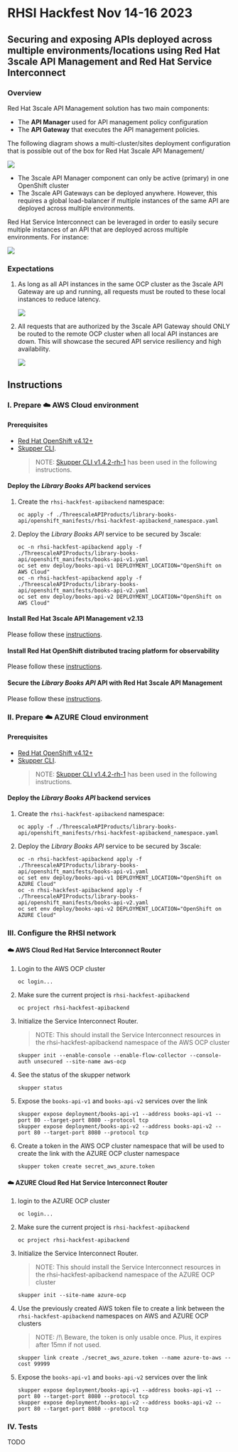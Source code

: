 # RHSI Hackfest Nov 14-16 2023 

## Securing and exposing APIs deployed across multiple environments/locations using Red Hat 3scale API Management and Red Hat Service Interconnect

### Overview

Red Hat 3scale API Management solution has two main components:
- The **API Manager** used for API management policy configuration
- The **API Gateway** that executes the API management policies.

The following diagram shows a multi-cluster/sites deployment configuration that is possible out of the box for Red Hat 3scale API Management/

![](./images/OOTB_3scale_multicluster_deployment.png)

- The 3scale API Manager component can only be active (primary) in one OpenShift cluster
- The 3scale API Gateways can be deployed anywhere. However, this requires a global load-balancer if multiple instances of the same API are deployed across multiple environments.

Red Hat Service Interconnect can be leveraged in order to easily secure multiple instances of an API that are deployed across multiple environments. For instance:

![](./images/rhsi-hackfest-locationless-apis.png)

### Expectations

1. As long as all API instances in the same OCP cluster as the 3scale API Gateway are up and running, all requests must be routed to these local instances to reduce latency.

    ![](./images/rhsi-hackfest-locationless-apis_localaccess.png)

2. All requests that are authorized by the 3scale API Gateway should ONLY be routed to the remote OCP cluster when all local API instances are down. This will showcase the secured API service resiliency and high availability.

    ![](./images/rhsi-hackfest-locationless-apis_resilience.png)

## Instructions 

### I. Prepare :cloud: AWS Cloud environment

#### Prerequisites

- [Red Hat OpenShift v4.12+](https://access.redhat.com/products/openshift/)
- [Skupper CLI](https://access.redhat.com/documentation/en-us/red_hat_service_interconnect/1.4/html/installation/installing-skupper-cli). 
    >NOTE:  [Skupper CLI v1.4.2-rh-1](https://access.redhat.com/documentation/en-us/red_hat_service_interconnect/1.4/html/installation/installing-skupper-cli) has been used in the following instructions.

#### Deploy the _Library Books API_ backend services

1. Create the `rhsi-hackfest-apibackend` namespace:
    ```
    oc apply -f ./ThreescaleAPIProducts/library-books-api/openshift_manifests/rhsi-hackfest-apibackend_namespace.yaml
    ```

2. Deploy the _Library Books API_ service to be secured by 3scale:
    ```
    oc -n rhsi-hackfest-apibackend apply -f ./ThreescaleAPIProducts/library-books-api/openshift_manifests/books-api-v1.yaml
    oc set env deploy/books-api-v1 DEPLOYMENT_LOCATION="OpenShift on AWS Cloud"
    oc -n rhsi-hackfest-apibackend apply -f ./ThreescaleAPIProducts/library-books-api/openshift_manifests/books-api-v2.yaml
    oc set env deploy/books-api-v2 DEPLOYMENT_LOCATION="OpenShift on AWS Cloud"
    ```

#### Install Red Hat 3scale API Management v2.13

Please follow these [instructions](./install/3scale-amp/README.md).

#### Install Red Hat OpenShift distributed tracing platform for observability

Please follow these [instructions](./install/Observability/README.md).

#### Secure the _Library Books API_ API with Red Hat 3scale API Management

Please follow these [instructions](./ThreescaleAPIProducts/README.md).

### II. Prepare :cloud: AZURE Cloud environment

#### Prerequisites

- [Red Hat OpenShift v4.12+](https://access.redhat.com/products/openshift/)
- [Skupper CLI](https://access.redhat.com/documentation/en-us/red_hat_service_interconnect/1.4/html/installation/installing-skupper-cli). 
    >NOTE:  [Skupper CLI v1.4.2-rh-1](https://access.redhat.com/documentation/en-us/red_hat_service_interconnect/1.4/html/installation/installing-skupper-cli) has been used in the following instructions.

#### Deploy the _Library Books API_ backend services

1. Create the `rhsi-hackfest-apibackend` namespace:
    ```
    oc apply -f ./ThreescaleAPIProducts/library-books-api/openshift_manifests/rhsi-hackfest-apibackend_namespace.yaml
    ```

2. Deploy the _Library Books API_ service to be secured by 3scale:
    ```
    oc -n rhsi-hackfest-apibackend apply -f ./ThreescaleAPIProducts/library-books-api/openshift_manifests/books-api-v1.yaml
    oc set env deploy/books-api-v1 DEPLOYMENT_LOCATION="OpenShift on AZURE Cloud"
    oc -n rhsi-hackfest-apibackend apply -f ./ThreescaleAPIProducts/library-books-api/openshift_manifests/books-api-v2.yaml
    oc set env deploy/books-api-v2 DEPLOYMENT_LOCATION="OpenShift on AZURE Cloud"
    ```

### III. Configure the RHSI network

#### :cloud: AWS Cloud Red Hat Service Interconnect Router

1. Login to the AWS OCP cluster
    ```shell script
    oc login...
    ```

2. Make sure the current project is `rhsi-hackfest-apibackend`
    ```shell script
    oc project rhsi-hackfest-apibackend
    ```

3. Initialize the Service Interconnect Router.
    > NOTE: This should install the Service Interconnect resources in the rhsi-hackfest-apibackend namespace of the AWS OCP cluster 
    ```shell script
    skupper init --enable-console --enable-flow-collector --console-auth unsecured --site-name aws-ocp
    ```

4. See the status of the skupper network
    ```shell script
    skupper status
    ```

5. Expose the `books-api-v1` and `books-api-v2` services over the link

    ```shell script
    skupper expose deployment/books-api-v1 --address books-api-v1 --port 80 --target-port 8080 --protocol tcp
    skupper expose deployment/books-api-v2 --address books-api-v2 --port 80 --target-port 8080 --protocol tcp
    ```

6. Create a token in the AWS OCP cluster namespace that will be used to create the link with the AZURE OCP cluster namespace
    ```shell script
    skupper token create secret_aws_azure.token
    ```

#### :cloud: AZURE Cloud Red Hat Service Interconnect Router

1. login to the AZURE OCP cluster
    ```shell script
    oc login...
    ```

2. Make sure the current project is `rhsi-hackfest-apibackend`
    ```shell script
    oc project rhsi-hackfest-apibackend
    ```

3. Initialize the Service Interconnect Router.
    > NOTE: This should install the Service Interconnect resources in the rhsi-hackfest-apibackend namespace of the AZURE OCP cluster 
    ```shell script
    skupper init --site-name azure-ocp
    ```

4. Use the previously created AWS token file to create a link between the `rhsi-hackfest-apibackend` namespaces on AWS and AZURE OCP clusters
    >NOTE: /!\ Beware, the token is only usable once. Plus, it expires after 15mn if not used.
    ```shell script
    skupper link create ./secret_aws_azure.token --name azure-to-aws --cost 99999
    ```

6. Expose the `books-api-v1` and `books-api-v2` services over the link
    ```shell script
    skupper expose deployment/books-api-v1 --address books-api-v1 --port 80 --target-port 8080 --protocol tcp
    skupper expose deployment/books-api-v2 --address books-api-v2 --port 80 --target-port 8080 --protocol tcp
    ```

### IV. Tests

TODO